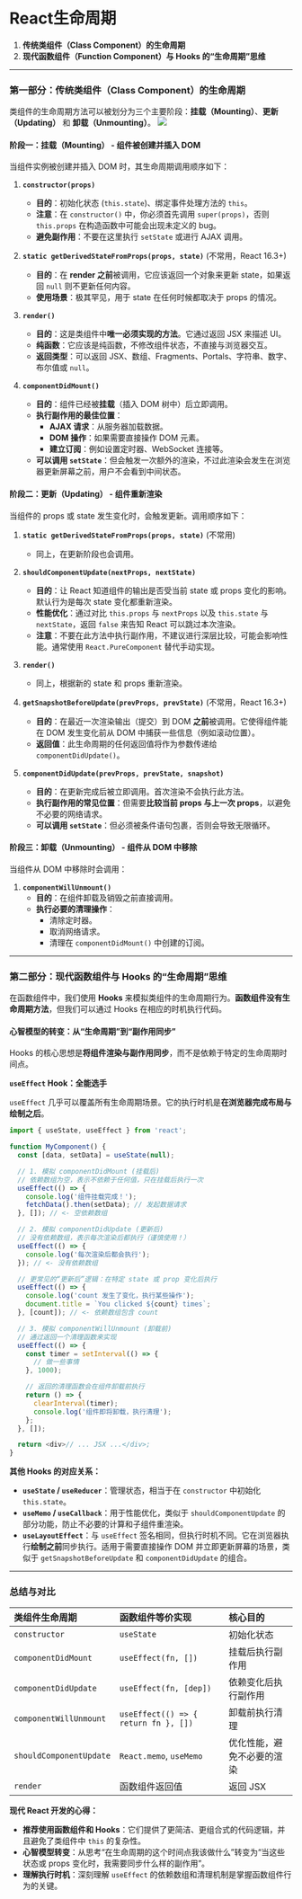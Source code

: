 # React生命周期

1.  **传统类组件（Class Component）的生命周期**
2.  **现代函数组件（Function Component）与 Hooks 的“生命周期”思维**

---

### 第一部分：传统类组件（Class Component）的生命周期

类组件的生命周期方法可以被划分为三个主要阶段：**挂载（Mounting）**、**更新（Updating）** 和 **卸载（Unmounting）**。
![](./images/react1.png)

#### 阶段一：挂载（Mounting） - 组件被创建并插入 DOM

当组件实例被创建并插入 DOM 时，其生命周期调用顺序如下：

1.  **`constructor(props)`**
    *   **目的**：初始化状态 (`this.state`)、绑定事件处理方法的 `this`。
    *   **注意**：在 `constructor()` 中，你必须首先调用 `super(props)`，否则 `this.props` 在构造函数中可能会出现未定义的 bug。
    *   **避免副作用**：不要在这里执行 `setState` 或进行 AJAX 调用。

2.  **`static getDerivedStateFromProps(props, state)`** (不常用，React 16.3+)
    *   **目的**：在 **render 之前**被调用，它应该返回一个对象来更新 state，如果返回 `null` 则不更新任何内容。
    *   **使用场景**：极其罕见，用于 state 在任何时候都取决于 props 的情况。

3.  **`render()`**
    *   **目的**：这是类组件中**唯一必须实现的方法**。它通过返回 JSX 来描述 UI。
    *   **纯函数**：它应该是纯函数，不修改组件状态，不直接与浏览器交互。
    *   **返回类型**：可以返回 JSX、数组、Fragments、Portals、字符串、数字、布尔值或 `null`。

4.  **`componentDidMount()`**
    *   **目的**：组件已经被**挂载**（插入 DOM 树中）后立即调用。
    *   **执行副作用的最佳位置**：
        *   **AJAX 请求**：从服务器加载数据。
        *   **DOM 操作**：如果需要直接操作 DOM 元素。
        *   **建立订阅**：例如设置定时器、WebSocket 连接等。
    *   **可以调用 `setState`**：但会触发一次额外的渲染，不过此渲染会发生在浏览器更新屏幕之前，用户不会看到中间状态。

#### 阶段二：更新（Updating） - 组件重新渲染

当组件的 props 或 state 发生变化时，会触发更新。调用顺序如下：

1.  **`static getDerivedStateFromProps(props, state)`** (不常用)
    *   同上，在更新阶段也会调用。

2.  **`shouldComponentUpdate(nextProps, nextState)`**
    *   **目的**：让 React 知道组件的输出是否受当前 state 或 props 变化的影响。默认行为是每次 state 变化都重新渲染。
    *   **性能优化**：通过对比 `this.props` 与 `nextProps` 以及 `this.state` 与 `nextState`，返回 `false` 来告知 React 可以跳过本次渲染。
    *   **注意**：不要在此方法中执行副作用，不建议进行深层比较，可能会影响性能。通常使用 `React.PureComponent` 替代手动实现。

3.  **`render()`**
    *   同上，根据新的 state 和 props 重新渲染。

4.  **`getSnapshotBeforeUpdate(prevProps, prevState)`** (不常用，React 16.3+)
    *   **目的**：在最近一次渲染输出（提交）到 DOM **之前**被调用。它使得组件能在 DOM 发生变化前从 DOM 中捕获一些信息（例如滚动位置）。
    *   **返回值**：此生命周期的任何返回值将作为参数传递给 `componentDidUpdate()`。

5.  **`componentDidUpdate(prevProps, prevState, snapshot)`**
    *   **目的**：在更新完成后被立即调用。首次渲染不会执行此方法。
    *   **执行副作用的常见位置**：但需要**比较当前 props 与上一次 props**，以避免不必要的网络请求。
    *   **可以调用 `setState`**：但必须被条件语句包裹，否则会导致无限循环。

#### 阶段三：卸载（Unmounting） - 组件从 DOM 中移除

当组件从 DOM 中移除时会调用：

1.  **`componentWillUnmount()`**
    *   **目的**：在组件卸载及销毁之前直接调用。
    *   **执行必要的清理操作**：
        *   清除定时器。
        *   取消网络请求。
        *   清理在 `componentDidMount()` 中创建的订阅。

---

### 第二部分：现代函数组件与 Hooks 的“生命周期”思维

在函数组件中，我们使用 **Hooks** 来模拟类组件的生命周期行为。**函数组件没有生命周期方法**，但我们可以通过 Hooks 在相应的时机执行代码。

#### 心智模型的转变：从“生命周期”到“副作用同步”

Hooks 的核心思想是**将组件渲染与副作用同步**，而不是依赖于特定的生命周期时间点。

**`useEffect` Hook：全能选手**

`useEffect` 几乎可以覆盖所有生命周期场景。它的执行时机是**在浏览器完成布局与绘制之后**。

```javascript
import { useState, useEffect } from 'react';

function MyComponent() {
  const [data, setData] = useState(null);

  // 1. 模拟 componentDidMount (挂载后)
  // 依赖数组为空，表示不依赖于任何值，只在挂载后执行一次
  useEffect(() => {
    console.log('组件挂载完成！');
    fetchData().then(setData); // 发起数据请求
  }, []); // <- 空依赖数组

  // 2. 模拟 componentDidUpdate (更新后)
  // 没有依赖数组，表示每次渲染后都执行（谨慎使用！）
  useEffect(() => {
    console.log('每次渲染后都会执行');
  }); // <- 没有依赖数组

  // 更常见的“更新后”逻辑：在特定 state 或 prop 变化后执行
  useEffect(() => {
    console.log('count 发生了变化，执行某些操作');
    document.title = `You clicked ${count} times`;
  }, [count]); // <- 依赖数组包含 count

  // 3. 模拟 componentWillUnmount (卸载前)
  // 通过返回一个清理函数来实现
  useEffect(() => {
    const timer = setInterval(() => {
      // 做一些事情
    }, 1000);

    // 返回的清理函数会在组件卸载前执行
    return () => {
      clearInterval(timer);
      console.log('组件即将卸载，执行清理');
    };
  }, []);

  return <div>// ... JSX ...</div>;
}
```

**其他 Hooks 的对应关系：**

*   **`useState` / `useReducer`**：管理状态，相当于在 `constructor` 中初始化 `this.state`。
*   **`useMemo` / `useCallback`**：用于性能优化，类似于 `shouldComponentUpdate` 的部分功能，防止不必要的计算和子组件重渲染。
*   **`useLayoutEffect`**：与 `useEffect` 签名相同，但执行时机不同。它在浏览器执行**绘制之前**同步执行。适用于需要直接操作 DOM 并立即更新屏幕的场景，类似于 `getSnapshotBeforeUpdate` 和 `componentDidUpdate` 的组合。

---

### 总结与对比

| 类组件生命周期 | 函数组件等价实现 | 核心目的 |
| :--- | :--- | :--- |
| `constructor` | `useState` | 初始化状态 |
| `componentDidMount` | `useEffect(fn, [])` | 挂载后执行副作用 |
| `componentDidUpdate` | `useEffect(fn, [dep])` | 依赖变化后执行副作用 |
| `componentWillUnmount` | `useEffect(() => { return fn }, [])` | 卸载前执行清理 |
| `shouldComponentUpdate` | `React.memo`, `useMemo` | 优化性能，避免不必要的渲染 |
| `render` | 函数组件返回值 | 返回 JSX |

**现代 React 开发的心得：**

*   **推荐使用函数组件和 Hooks**：它们提供了更简洁、更组合式的代码逻辑，并且避免了类组件中 `this` 的复杂性。
*   **心智模型转变**：从思考“在生命周期的这个时间点我该做什么”转变为“当这些状态或 props 变化时，我需要同步什么样的副作用”。
*   **理解执行时机**：深刻理解 `useEffect` 的依赖数组和清理机制是掌握函数组件行为的关键。

